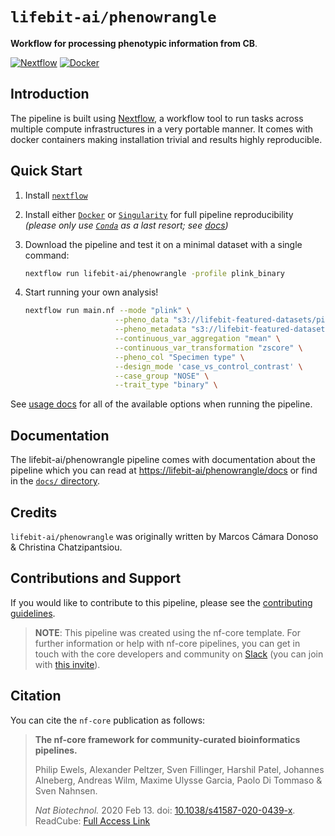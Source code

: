# `lifebit-ai/phenowrangle`

**Workflow for processing phenotypic information from CB**.

[![Nextflow](https://img.shields.io/badge/nextflow-%E2%89%A519.10.0-brightgreen.svg)](https://www.nextflow.io/) [![Docker](https://img.shields.io/docker/automated/lifebit-ai/phenowrangle.svg)](https://hub.docker.com/r/lifebit-ai/phenowrangle)

## Introduction

The pipeline is built using [Nextflow](https://www.nextflow.io), a workflow tool to run tasks across multiple compute infrastructures in a very portable manner. It comes with docker containers making installation trivial and results highly reproducible.

## Quick Start

1. Install [`nextflow`](https://nf-co.re/usage/installation)

2. Install either [`Docker`](https://docs.docker.com/engine/installation/) or [`Singularity`](https://www.sylabs.io/guides/3.0/user-guide/) for full pipeline reproducibility _(please only use [`Conda`](https://conda.io/miniconda.html) as a last resort; see [docs](https://nf-co.re/usage/configuration#basic-configuration-profiles))_

3. Download the pipeline and test it on a minimal dataset with a single command:

    ```bash
    nextflow run lifebit-ai/phenowrangle -profile plink_binary
    ```

4. Start running your own analysis!

    <!-- TODO nf-core: Update the example "typical command" below used to run the pipeline -->

    ```bash
    nextflow run main.nf --mode "plink" \
                        --pheno_data "s3://lifebit-featured-datasets/pipelines/biobank-gwas/cohort_data_phenos.csv" \
                        --pheno_metadata "s3://lifebit-featured-datasets/pipelines/biobank-gwas/metadata.csv" \
                        --continuous_var_aggregation "mean" \
                        --continuous_var_transformation "zscore" \
                        --pheno_col "Specimen type" \
                        --design_mode 'case_vs_control_contrast' \
                        --case_group "NOSE" \
                        --trait_type "binary" \
    ```

See [usage docs](docs/usage.md) for all of the available options when running the pipeline.

## Documentation

The lifebit-ai/phenowrangle pipeline comes with documentation about the pipeline which you can read at [https://lifebit-ai/phenowrangle/docs](https://lifebit-ai/phenowrangle/docs) or find in the [`docs/` directory](docs).

<!-- TODO nf-core: Add a brief overview of what the pipeline does and how it works -->

## Credits

`lifebit-ai/phenowrangle` was originally written by Marcos Cámara Donoso & Christina Chatzipantsiou.

## Contributions and Support

If you would like to contribute to this pipeline, please see the [contributing guidelines](.github/CONTRIBUTING.md).

> **NOTE**: This pipeline was created using the nf-core template.  For further information or help with nf-core pipelines, you can get in touch with the core developers and community on [Slack](https://nfcore.slack.com/channels/lifebit-ai/phenowrangle) (you can join with [this invite](https://nf-co.re/join/slack)).

## Citation

<!-- TODO nf-core: Add citation for pipeline after first release. Uncomment lines below and update Zenodo doi. -->
<!-- If you use  lifebit-ai/phenowrangle for your analysis, please cite it using the following doi: [10.5281/zenodo.XXXXXX](https://doi.org/10.5281/zenodo.XXXXXX) -->

You can cite the `nf-core` publication as follows:

> **The nf-core framework for community-curated bioinformatics pipelines.**
>
> Philip Ewels, Alexander Peltzer, Sven Fillinger, Harshil Patel, Johannes Alneberg, Andreas Wilm, Maxime Ulysse Garcia, Paolo Di Tommaso & Sven Nahnsen.
>
> _Nat Biotechnol._ 2020 Feb 13. doi: [10.1038/s41587-020-0439-x](https://dx.doi.org/10.1038/s41587-020-0439-x).
> ReadCube: [Full Access Link](https://rdcu.be/b1GjZ)
